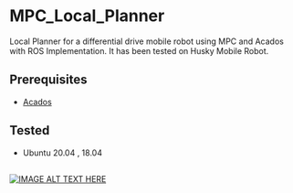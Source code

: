 # MPC_Local_Planner
Local Planner for a differential drive mobile robot using MPC and Acados with ROS Implementation. It has been tested on Husky Mobile Robot.

## Prerequisites
- [Acados](https://github.com/acados/acados)

## Tested
- Ubuntu 20.04 , 18.04
  
## 
[![IMAGE ALT TEXT HERE](https://img.youtube.com/vi/dgcIUr5awI/0.jpg)](https://www.youtube.com/watch?v=_dgcIUr5awI)
